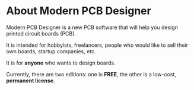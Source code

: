 # About Modern PCB Designer

Modern PCB Designer is a new PCB software that will help you design printed circuit boards (PCB).

It is intended for hobbyists, freelancers, people who would like to sell their own boards, startup companies, etc.

It is for **anyone** who wants to design boards.

Currently, there are two editions: one is **FREE**, the other is a low-cost, **permanent license**.